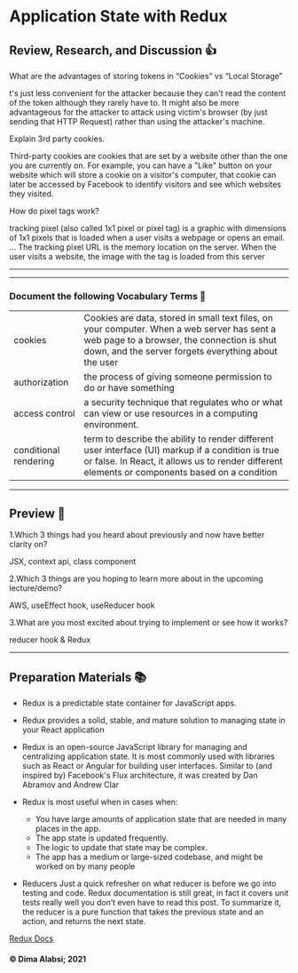 # Application State with Redux
## Review, Research, and Discussion 👍

What are the advantages of storing tokens in “Cookies” vs “Local Storage”

t's just less convenient for the attacker because they can't read the content of the token although they rarely have to. It might also be more advantageous for the attacker to attack using victim's browser (by just sending that HTTP Request) rather than using the attacker's machine.


Explain 3rd party cookies.

Third-party cookies are cookies that are set by a website other than the one you are currently on. For example, you can have a "Like" button on your website which will store a cookie on a visitor's computer, that cookie can later be accessed by Facebook to identify visitors and see which websites they visited.


How do pixel tags work?

tracking pixel (also called 1x1 pixel or pixel tag) is a graphic with dimensions of 1x1 pixels that is loaded when a user visits a webpage or opens an email. ... The tracking pixel URL is the memory location on the server. When the user visits a website, the image with the tag is loaded from this server

-----------------------------------------------------------
--------------


### Document the following Vocabulary Terms 📑
|||
|-----|-----|
|cookies|Cookies are data, stored in small text files, on your computer. When a web server has sent a web page to a browser, the connection is shut down, and the server forgets everything about the user|
|authorization| the process of giving someone permission to do or have something|
|access control|a security technique that regulates who or what can view or use resources in a computing environment. |
|conditional rendering|term to describe the ability to render different user interface (UI) markup if a condition is true or false. In React, it allows us to render different elements or components based on a condition|




----------------------------------------------

## Preview 📙

1.Which 3 things had you heard about previously and now have better clarity on?

JSX,
context api,
class component

2.Which 3 things are you hoping to learn more about in the upcoming lecture/demo?

AWS,
useEffect hook,
useReducer hook

3.What are you most excited about trying to implement or see how it works?

reducer hook & Redux

------------------------------


## Preparation Materials 📚

* Redux is a predictable state container for JavaScript apps.

* Redux provides a solid, stable, and mature solution to managing state in your React application


* Redux is an open-source JavaScript library for managing and centralizing application state. It is most commonly used with libraries such as React or Angular for building user interfaces. Similar to (and inspired by) Facebook's Flux architecture, it was created by Dan Abramov and Andrew Clar

* Redux is most useful when in cases when:
     * You have large amounts of application state that are needed in many places in the app.
     * The app state is updated frequently.
     * The logic to update that state may be complex.
     * The app has a medium or large-sized codebase, and might be worked on by many people

* Reducers
Just a quick refresher on what reducer is before we go into testing and code. Redux documentation is still great, in fact it covers unit tests really well you don’t even have to read this post. To summarize it, the reducer is a pure function that takes the previous state and an action, and returns the next state.

[Redux Docs](https://redux.js.org/)

#### &copy; Dima Alabsi; 2021
